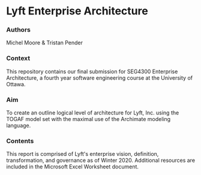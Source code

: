 # Lyft Enterprise Architecture

### Authors
Michel Moore & Tristan Pender

### Context
This repository contains our final submission for SEG4300 Enterprise Architecture, a fourth year software engineering course at the University of Ottawa.

### Aim
To create an outline logical level of architecture for Lyft, Inc. using the TOGAF model set with the maximal use of the Archimate modeling language.

### Contents
This report is comprised of Lyft's enterprise vision, definition, transformation, and governance as of Winter 2020. Additional resources are included in the Microsoft Excel Worksheet document.
